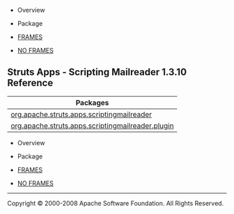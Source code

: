 -   Overview
-   Package

-   [FRAMES](index.html.md)
-   [NO FRAMES](overview-summary.html.md)

Struts Apps - Scripting Mailreader 1.3.10 Reference
---------------------------------------------------

| Packages                                                                                                                    |
|-----------------------------------------------------------------------------------------------------------------------------|
| [org.apache.struts.apps.scriptingmailreader](org/apache/struts/apps/scriptingmailreader/package-summary.html.md)               |
| [org.apache.struts.apps.scriptingmailreader.plugin](org/apache/struts/apps/scriptingmailreader/plugin/package-summary.html.md) |

-   Overview
-   Package

-   [FRAMES](index.html.md)
-   [NO FRAMES](overview-summary.html.md)

------------------------------------------------------------------------

Copyright © 2000-2008 Apache Software Foundation. All Rights Reserved.
